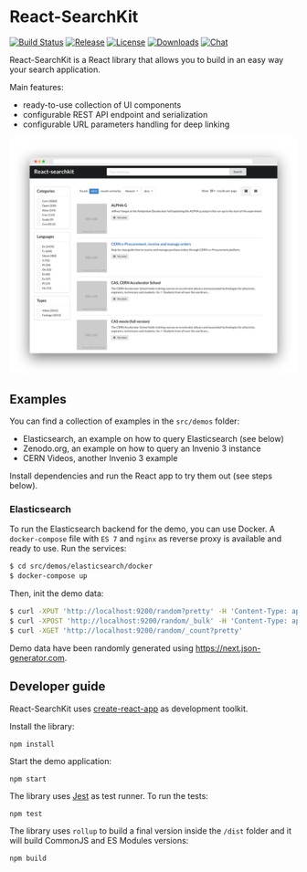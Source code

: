 <!--
  This file is part of React-SearchKit.
  Copyright (C) 2018-2019 CERN.

  React-SearchKit is free software; you can redistribute it and/or modify it
  under the terms of the MIT License; see LICENSE file for more details.
-->

# React-SearchKit

[![Build Status](https://img.shields.io/travis/inveniosoftware/react-searchkit)](https://travis-ci.org/inveniosoftware/react-searchkit)
[![Release](https://img.shields.io/npm/v/react-searchkit)](https://www.npmjs.com/package/react-searchkit)
[![License](https://img.shields.io/github/license/inveniosoftware/react-searchkit)](https://github.com/inveniosoftware/react-searchkit/blob/master/LICENSE)
[![Downloads](https://img.shields.io/npm/dm/react-searchkit)](https://www.npmjs.com/package/react-searchkit)
[![Chat](https://img.shields.io/gitter/room/inveniosoftware/invenio)](https://gitter.im/inveniosoftware/invenio)

React-SearchKit is a React library that allows you to build in an easy way your search application.

Main features:

* ready-to-use collection of UI components
* configurable REST API endpoint and serialization
* configurable URL parameters handling for deep linking

![React-SearchKit screenshot](docs/website/static/img/screenshot.png)

## Examples

You can find a collection of examples in the `src/demos` folder:

* Elasticsearch, an example on how to query Elasticsearch (see below)
* Zenodo.org, an example on how to query an Invenio 3 instance
* CERN Videos, another Invenio 3 example

Install dependencies and run the React app to try them out (see steps below).

### Elasticsearch

To run the Elasticsearch backend for the demo, you can use Docker. A `docker-compose` file with `ES 7` and `nginx` as reverse proxy is available and ready to use.
Run the services:

```bash
$ cd src/demos/elasticsearch/docker
$ docker-compose up
```

Then, init the demo data:

```bash
$ curl -XPUT 'http://localhost:9200/random?pretty' -H 'Content-Type: application/json' -d @es7-mappings.json
$ curl -XPOST 'http://localhost:9200/random/_bulk' -H 'Content-Type: application/json' --data-binary @es-random-data.json
$ curl -XGET 'http://localhost:9200/random/_count?pretty'
```

Demo data have been randomly generated using <https://next.json-generator.com>.

## Developer guide

React-SearchKit uses [create-react-app](https://create-react-app.dev/) as development toolkit.

Install the library:

```
npm install
```

Start the demo application:

```
npm start
```

The library uses [Jest](https://jestjs.io/) as test runner. To run the tests:

```
npm test
```

The library uses `rollup` to build a final version inside the `/dist` folder and it will build CommonJS and ES Modules versions:

```
npm build
```
